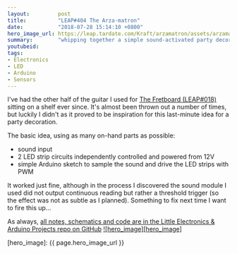 ```yaml
---
layout:         post
title:          "LEAP#404 The Arza-matron"
date:           "2018-07-28 15:14:10 +0800"
hero_image_url: https://leap.tardate.com/Kraft/arzamatron/assets/arzamatron_build.jpg
summary:        "whipping together a simple sound-activated party decoration with the other half of the Fretboard guitar some LED strips"
youtubeid:
tags:
- Electronics
- LED
- Arduino
- Sensors
---
```


I've had the other half of the guitar I used for [The Fretboard (LEAP#018)](https://fretboard.tardate.com/) sitting on a shelf ever since.
It's almost been thrown out a number of times, but luckily I didn't as it proved to be inspiration for this last-minute idea for a party decoration.

The basic idea, using as many on-hand parts as possible:

* sound input
* 2 LED strip circuits independently controlled and powered from 12V
* simple Arduino sketch to sample the sound and drive the LED strips with PWM

It worked just fine, although in the process I discovered the sound module I used did not output continuous reading but rather a threshold trigger
(so the effect was not as subtle as I planned). Something to fix next time I want to fire this up...

As always, [all notes, schematics and code are in the Little Electronics & Arduino Projects repo on GitHub][project]
[![hero_image][hero_image]][project]

[leap]: https://leap.tardate.com
[project]: https://github.com/tardate/LittleArduinoProjects/tree/master/Kraft/arzamatron
[hero_image]: {{ page.hero_image_url }}
